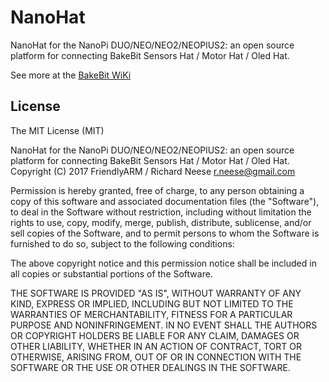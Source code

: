 NanoHat
=======

NanoHat for the NanoPi DUO/NEO/NEO2/NEOPlUS2: an open source platform for connecting BakeBit Sensors Hat / Motor Hat / Oled Hat.

See more at the [BakeBit WiKi](http://wiki.friendlyarm.com/BakeBit)


## License

The MIT License (MIT)

NanoHat for the NanoPi DUO/NEO/NEO2/NEOPlUS2: an open source platform for connecting BakeBit Sensors Hat / Motor Hat / Oled Hat.
Copyright (C) 2017  FriendlyARM / Richard Neese <r.neese@gmail.com>

Permission is hereby granted, free of charge, to any person obtaining a copy
of this software and associated documentation files (the "Software"), to deal
in the Software without restriction, including without limitation the rights
to use, copy, modify, merge, publish, distribute, sublicense, and/or sell
copies of the Software, and to permit persons to whom the Software is
furnished to do so, subject to the following conditions:

The above copyright notice and this permission notice shall be included in
all copies or substantial portions of the Software.

THE SOFTWARE IS PROVIDED "AS IS", WITHOUT WARRANTY OF ANY KIND, EXPRESS OR
IMPLIED, INCLUDING BUT NOT LIMITED TO THE WARRANTIES OF MERCHANTABILITY,
FITNESS FOR A PARTICULAR PURPOSE AND NONINFRINGEMENT. IN NO EVENT SHALL THE
AUTHORS OR COPYRIGHT HOLDERS BE LIABLE FOR ANY CLAIM, DAMAGES OR OTHER
LIABILITY, WHETHER IN AN ACTION OF CONTRACT, TORT OR OTHERWISE, ARISING FROM,
OUT OF OR IN CONNECTION WITH THE SOFTWARE OR THE USE OR OTHER DEALINGS IN
THE SOFTWARE.



